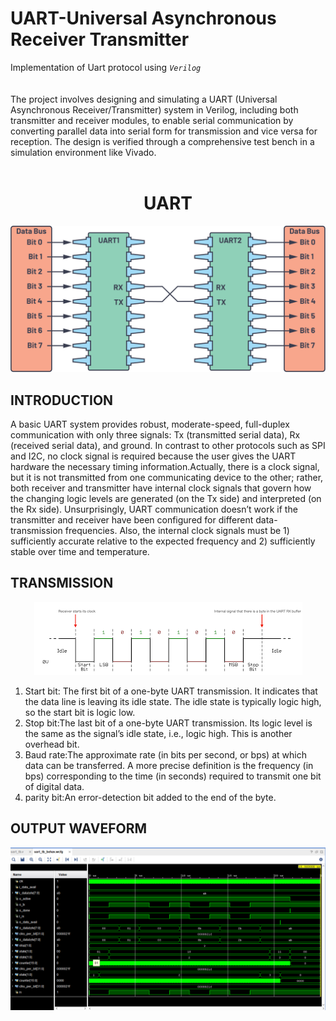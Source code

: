 # UART-Universal Asynchronous Receiver Transmitter
Implementation of Uart protocol using *`Verilog`*
</br>
</br>
</br>
The project involves designing and simulating a UART (Universal Asynchronous Receiver/Transmitter) system in Verilog, including both transmitter and receiver modules, to enable serial communication by converting parallel data into serial form for transmission and vice versa for reception. The design is verified through a comprehensive test bench in a simulation environment like Vivado.
</br>
</br>
<h1 align="center">UART</h1>
<p align="center">
<img src=https://github.com/Karthigaa-S/Uart_protocol/blob/main/images/335962-fig-02.svg>
</p>

## INTRODUCTION
A basic UART system provides robust, moderate-speed, full-duplex communication with only three signals: Tx (transmitted serial data), Rx (received serial data), and ground. In contrast to other protocols such as SPI and I2C, no clock signal is required because the user gives the UART hardware the necessary timing information.Actually, there is a clock signal, but it is not transmitted from one communicating device to the other; rather, both receiver and transmitter have internal clock signals that govern how the changing logic levels are generated (on the Tx side) and interpreted (on the Rx side). Unsurprisingly, UART communication doesn’t work if the transmitter and receiver have been configured for different data-transmission frequencies. Also, the internal clock signals must be 1) sufficiently accurate relative to the expected frequency and 2) sufficiently stable over time and temperature.

## TRANSMISSION
<p align="center">
<img src=images/download.png>
</p>

1. Start bit: The first bit of a one-byte UART transmission. It indicates that the data line is leaving its idle state. The idle state is typically logic high, so the start bit is logic low.
2. Stop bit:The last bit of a one-byte UART transmission. Its logic level is the same as the signal’s idle state, i.e., logic high. This is another overhead bit.
3. Baud rate:The approximate rate (in bits per second, or bps) at which data can be transferred. A more precise definition is the frequency (in bps) corresponding to the time (in seconds) required to transmit one bit of digital data.
4. parity bit:An error-detection bit added to the end of the byte.

## OUTPUT WAVEFORM
<p align="center">
<img src=images/ssfinal.png >
</p>








